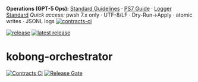 <!-- g5:ops-links v1 -->
**Operations (GPT-5 Ops):** [Standard Guidelines](docs/Standard_Guidelines_GPT5_Ops_v1.0_KobongFirst.md) · [PS7 Guide](docs/powershell7_guidelines_kobong_first_v1.txt) · [Logger Standard](docs/kobong_logger_cli_minimal_standard_v1.txt)
_Quick access:_ pwsh 7.x only · UTF-8/LF · Dry-Run→Apply · atomic writes · JSONL logs
[![contracts-ci](https://github.com/dh1293-hub/kobong-orchestrator/actions/workflows/contracts-ci.yml/badge.svg?branch=main)](https://github.com/dh1293-hub/kobong-orchestrator/actions/workflows/contracts-ci.yml)

<!-- badges:start -->
[![release](https://github.com/dh1293-hub/kobong-orchestrator/actions/workflows/release.yml/badge.svg)](https://github.com/dh1293-hub/kobong-orchestrator/actions/workflows/release.yml)
[![latest release](https://img.shields.io/github/v/release/dh1293-hub/kobong-orchestrator?display_name=tag&sort=semver)](https://github.com/dh1293-hub/kobong-orchestrator/releases/latest)
<!-- badges:end -->
# kobong-orchestrator

 




[![Contracts CI](https://img.shields.io/github/actions/workflow/status/dh1293-hub/kobong-orchestrator/contracts-ci.yml?branch=main)](https://github.com/dh1293-hub/kobong-orchestrator/actions/workflows/contracts-ci.yml)
[![Release Gate](https://img.shields.io/github/actions/workflow/status/dh1293-hub/kobong-orchestrator/release-gate.yml?branch=main)](https://github.com/dh1293-hub/kobong-orchestrator/actions/workflows/release-gate.yml)

